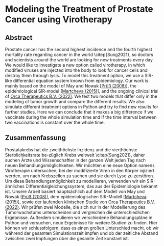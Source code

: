 # Modeling the Treatment of Prostate Cancer using Virotherapy

## Abstract
Prostate cancer has the second highest incidence and the fourth highest mortality rate regarding cancer in the world \citep{Sung2021}, so doctors and scientists around the world are looking for new treatments every day. We would like to investigate a new option called virotherapy, in which modified viruses are injected into the body to look for cancer cells and destroy them through lysis. To model this treatment option, we use a SIR-like differential equation system known from epidemiology. Our work is mainly based on the model of May and Nowak [[Prüß (2008)](https://doi.org/10.1007/978-3-7643-8437-1)], the epidemiological SIR-model [[Martcheva (2015)](https://doi.org/10.1007/978-1-4899-7612-3_2)], and the ongoing clinical trial of [Orca Therapeutics B.V. (2022)](https://clinicaltrials.gov/ct2/show/record/NCT04097002). We test two models that differ only in the modeling of tumor growth and compare the different results. We also simulate different treatment options in Python and try to find new results for further studies. Here we can conclude that it makes a big difference if we vaccinate during the whole simulation time and if the time interval between two vaccinations is constant over the whole time. 

## Zusammenfassung
Prostatakrebs hat die zweithöchste Inzidenz und die vierthöchste Sterblichkeitsrate be-züglich Krebs weltweit \citep{Sung2021}, daher suchen Ärzte und Wissenschaftler in der ganzen Welt jeden Tag nach neuen Behandlungsmöglichkeiten. Wir möchten eine neue Option namens Virotherapie untersuchen, bei der modifizierte Viren in den Körper injiziert werden, um nach Krebszellen zu suchen und sie durch Lyse zu zerstören. Um diese Behandlungsmöglichkeit zu modellieren, verwenden wir ein SIR-ähnliches Differentialgleichungssystem, das aus der Epidemiologie bekannt ist. Unsere Arbeit basiert hauptsächlich auf dem Modell von May und Nowak [[Prüß (2008)](https://doi.org/10.1007/978-3-7643-8437-1)], dem epidemiologischen SIR-Modell [[Martcheva (2015)](https://doi.org/10.1007/978-1-4899-7612-3_2)], sowie der laufenden klinischen Studie von [Orca Therapeutics B.V. (2022)](https://clinicaltrials.gov/ct2/show/record/NCT04097002). Wir prüfen zwei Modelle, die sich nur in der Modellierung des Tumorwachstums unterscheiden und vergleichen die unterschiedlichen Ergebnisse. Außerdem simulieren wir verschiedene Behandlungspläne in Python und versuchen, neue Ergebnisse für weitere Studien zu finden. Hier können wir schlussfolgern, dass es einen großen Unterschied macht, ob wir während der gesamten Simulationszeit impfen und ob der zeitliche Abstand zwischen zwei Impfungen über die gesamte Zeit konstant ist. 
